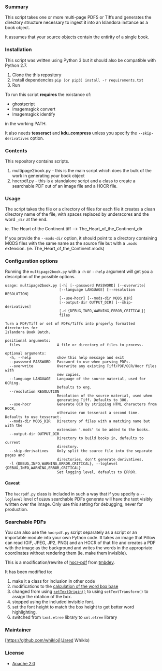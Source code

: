 ### Summary

This script takes one or more multi-page PDFS or Tiffs and generates the directory structure necessary to ingest it into an Islandora instance as a book object.

It assumes that your source objects contain the entirity of a single book.

### Installation

This script was written using Python 3 but it should also be compatible with Python 2.7.

1. Clone the this repository
1. Install dependencies `pip (or pip3) install -r requirements.txt`
1. Run

To run this script **requires** the existance of:

* ghostscript
* Imagemagick convert
* Imagemagick identify

in the working PATH.

It also needs **tesseract** and **kdu\_compress** unless you specify the `--skip-derivatives` option.

### Contents

This repository contains scripts.

1. multipage2book.py - this is the main script which does the bulk of the work in generating your book object
1. hocrpdf.py - this is a standalone script and a class to create a searchable PDF out of an image file and a HOCR file.

### Usage

The script takes the file or a directory of files for each file it creates a clean directory name of the file, with spaces replaced by underscores and the word `_dir` at the end.

ie. The Heart of the Continent.tiff --> The\_Heart\_of\_the\_Continent\_dir

If you provide the `--mods-dir` option, it should point to a directory containing MODS files with the same name as the source file but with a `.mods` extension. (ie. The\_Heart\_of\_the\_Continent.mods)

### Configuration options

Running the `multipage2book.py` with a `-h` or `--help` argument will get you a description of the possible options.

```
usage: multipage2book.py [-h] [--password PASSWORD] [--overwrite]
                         [--language LANGUAGE] [--resolution RESOLUTION]
                         [--use-hocr] [--mods-dir MODS_DIR]
                         [--output-dir OUTPUT_DIR] [--skip-derivatives]
                         [-d {DEBUG,INFO,WARNING,ERROR,CRITICAL}]
                         files

Turn a PDF/Tiff or set of PDFs/Tiffs into properly formatted directories for
Islandora Book Batch.

positional arguments:
  files                 A file or directory of files to process.

optional arguments:
  -h, --help            show this help message and exit
  --password PASSWORD   Password to use when parsing PDFs.
  --overwrite           Overwrite any existing Tiff/PDF/OCR/Hocr files with
                        new copies.
  --language LANGUAGE   Language of the source material, used for OCRing.
                        Defaults to eng.
  --resolution RESOLUTION
                        Resolution of the source material, used when
                        generating Tiff. Defaults to 300.
  --use-hocr            Generate OCR by stripping HTML characters from HOCR,
                        otherwise run tesseract a second time. Defaults to use tesseract.
  --mods-dir MODS_DIR   Directory of files with a matching name but with the
                        extension '.mods' to be added to the books.
  --output-dir OUTPUT_DIR
                        Directory to build books in, defaults to current
                        directory.
  --skip-derivatives    Only split the source file into the separate pages and
                        directories, don't generate derivatives.
  -l {DEBUG,INFO,WARNING,ERROR,CRITICAL}, --loglevel {DEBUG,INFO,WARNING,ERROR,CRITICAL}
                        Set logging level, defaults to ERROR.
```

#### Caveat

The `hocrpdf.py` class is included in such a way that if you specify a `--loglevel` level of `DEBUG` searchable PDFs generate will have the text visibly written over the image. Only use this setting for debugging, never for production.

### Searchable PDFs

You can also use the `hocrpdf.py` script separately as a script or an importable module into your own Python code. It takes an image that Pillow can read (GIF, JPEG, JP2, PNG) and an HOCR of that file and creates a PDF with the image as the background and writes the words in the appropriate coordinates without rendering them (ie. make them invisible).

This is a modification/rewrite of [hocr-pdf](https://github.com/tmbdev/hocr-tools/blob/master/hocr-pdf) from  [tmbdev](https://github.com/tmbdev).

It has been modified to:

1. make it a class for inclusion in other code
1. modifications to the [calculation of the word box base](https://github.com/tmbdev/hocr-tools/blob/master/hocr-pdf#L103-L104)
1. changed from using [`setTextOrigin()`](https://github.com/tmbdev/hocr-tools/blob/master/hocr-pdf#L108) to using `setTextTransform()` to assign the rotation of the box.
1. stopped using the included invisible font.
1. set the font height to match the box height to get better word highlighting.
1. switched from `lxml.etree` library to `xml.etree` library

### Maintainer

[https://github.com/whikloj](Jared Whiklo)

### License

* [Apache 2.0](https://www.apache.org/licenses/LICENSE-2.0) 
